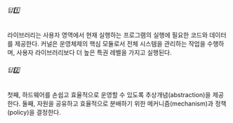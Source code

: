 ###### 답1️⃣ 
라이브러리는 사용자 영역에서 현재 실행하는 프로그램의 실행에 필요한 코드와 데이터를 제공한다. 커널은 운영체제의 핵심 모듈로서 전체 시스템을 관리하는 작업을 수행하며, 사용자 라이브러리보다 더 높은 특권 레벨을 가지고 실행된다.


###### 답2️⃣ 
첫째, 하드웨어를 손쉽고 효율적으로 운영할 수 있도록 추상개념(abstraction)을 제공한다. 둘째, 자원을 공유하고 효율적으로 분배하기 위한 메커니즘(mechanism)과 정책(policy)을 결정한다.

